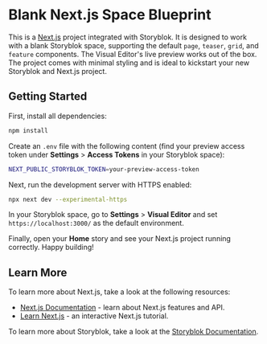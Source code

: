 # Blank Next.js Space Blueprint

This is a [Next.js](https://nextjs.org) project integrated with Storyblok. It is designed to work with a blank Storyblok space, supporting the default `page`, `teaser`, `grid`, and `feature` components. The Visual Editor's live preview works out of the box. The project comes with minimal styling and is ideal to kickstart your new Storyblok and Next.js project.

## Getting Started

First, install all dependencies:
```bash
npm install
```

Create an `.env` file with the following content (find your preview access token under **Settings** > **Access Tokens** in your Storyblok space):
```bash
NEXT_PUBLIC_STORYBLOK_TOKEN=your-preview-access-token
```

Next, run the development server with HTTPS enabled:
```bash
npx next dev --experimental-https
```

In your Storyblok space, go to **Settings** > **Visual Editor** and set `https://localhost:3000/` as the default environment.

Finally, open your **Home** story and see your Next.js project running correctly. Happy building!

## Learn More

To learn more about Next.js, take a look at the following resources:

- [Next.js Documentation](https://nextjs.org/docs) - learn about Next.js features and API.
- [Learn Next.js](https://nextjs.org/learn) - an interactive Next.js tutorial.

To learn more about Storyblok, take a look at the [Storyblok Documentation](https://www.storyblok.com/docs).
